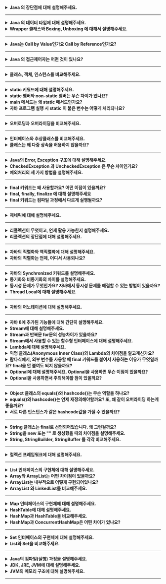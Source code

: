 <details>
  <summary><b>Java 의 장단점에 대해 설명해주세요.</b></summary>

### 답변

장점으로는 JVM에서 동작하기 때문에 운영체제에 독립적이고 객체지향 언어이기 때문에 이해하기가 쉽습니다. 또한 가비지 컬렉터에 의해 메모리를 자동으로 관리해준다는 점이 있습니다.
단점으로는 JVM 에 의해 번역되는 과정이 필요하기 때문에 비교적 느립니다. 또한 가비지 컬렉터로 인하여 비교적 많은 메모리 공간이 필요합니다.

### 정리

- 장점
    - JVM에서 동작하기 때문에 운영체제에 독립적
    - 객체지향 언어이기 때문에 이해하기 쉽다.
    - 오픈소스로 사용할 수 있고 커뮤니티가 잘 발달되어 있다.
    - 멀티쓰레드를 쉽게 구현할 수 있다.
    - 가비지 컬렉터에 의해 메모리 관리를 자동으로 해준다.
- 단점
    - 컴파일되고 번역하는 과정을 거치기 때문에 비교적 느리다.
    - 가비지 컬렉터로 인해 메모리 공간 필요

### 참고 링크

- https://github.com/WeareSoft/tech-interview/blob/master/contents/java.md#java-%EC%96%B8%EC%96%B4%EC%9D%98-%EC%9E%A5%EB%8B%A8%EC%A0%90
- https://data-flair.training/blogs/pros-and-cons-of-java/

</details>

---

<details>
  <summary><b>Java 의 데이터 타입에 대해 설명해주세요.</b></summary>

### 답변

자바의 데이터 타입은 기본 데이터 타입과 참조 타입으로 나뉩니다. 기본 데이터 타입으로는 byte, short, int, long, float, double, boolean, char 가 있으며 Stack 영역에
저장됩니다. 참조 타입은 기본형은 제외한 모든 타입이며, Heap 영역에 저장됩니다.

### 정리

- 기본 데이터 타입(Primitive Data Type)
    - 정수형 : byte, short, int, long
    - 실수형 : float, double
    - 논리형 : boolean(ture/false)
    - 문자형 : char
    - 기본 타입의 크기가 작고 고정적이기 때문에 메모리의 Stack 영역에 저장된다.
- 참조 타입(Reference Data Type)
    - 참조 타입 종류: class, array, interface, Enumeration
    - 기본형을 제외하고는 모두 참조형
    - new 키워드를 이용하여 객체를 생성하여 데이터가 생성된 주소를 참조하는 타입이다.
    - String과 배열은 참조 타입과 달리 new 없이 생성이 가능하지만 기본 타입이 아닌 참조 타입이다.
    - 참조 타입의 데이터의 크기가 가변적, 동적이기 때문에 동적으로 관리되는 Heap 영역에 저장된다.
    - 더 이상 참조하는 변수가 없을 때 가비지 컬렉션에 의해 파괴된다.
    - 참조 타입은 값이 저장된 곳의 주소를 저장하는 공간으로 객체의 주소를 저장한다. (Call-By-Value)

### 참고 링크

- https://github.com/WeareSoft/tech-interview/blob/master/contents/java.md#java%EC%9D%98-%EB%8D%B0%EC%9D%B4%ED%84%B0-%ED%83%80%EC%9E%85

</details>

<details>
  <summary><b>Wrapper 클래스와 Boxing, Unboxing 에 대해서 설명해주세요.</b></summary>

### 답변

Wrapper 클래스는 프로그램에 따라 기본 데이터 타입을 객체로 취급해야 하는 경우, 기본 타입들의 데이터를 객체로 포장한 클래스입니다. 기본 타입의 데이터를 Wrapper 클래스의 값으로 변환하면 Boxing,
반대의 경우를 Unboxing이라고 합니다.

### 정리

- Wrapper Class
    - 프로그램에 따라 기본 데이터 타입을 객체로 취급해야 하는 경우, 기본 타입들의 데이터를 객체로 포장한 클래스
    - java.lang 패키지에 존재

| 기본 타입     | 래퍼 클래스      |
|-----------|-------------|
| `byte`    | `Byte`      |
| `short`   | `Short`     |
| `int`     | `Integer`   |
| `long`    | `Long`      |
| `float`   | `Float`     |
| `double`  | `Double`    |
| `char`    | `Character` |
| `boolean` | `Boolean`   |

- Boxing
    - 기본 타입의 데이터를 Wapper 클래스의 인스턴스로 변환하는 과정
- Unboxing
    - Wrapper 클래스의 인스턴스에 저장된 값을 기본 타입의 데이터로 꺼내는 과정

### 참고 링크

- https://github.com/WeareSoft/tech-interview/blob/master/contents/java.md#wrapper-class

</details>

---

<details>
  <summary><b>Java는 Call by Value인가요 Call by Reference인가요?</b></summary> 

### 답변

자바는 Call by Value 를 따릅니다. 기본 자료형의 경우 해당 값이 복사되어 전달되고, 참조 자료형의 경우 힙 메모리의 참조값이 복사되어 전달됩니다.

### 정리

- 자바에서 파라미터는 항상 `값`으로 전달됩니다. (파라미터의 복사본이 메서드에 전달)
- 기본 자료형의 경우 값의 복사본이 전달됩니다.
- 참조 자료형의 경우 힙 메모리의 주소값이 복사되어 전달됩니다.
    - 아래 예시의 경우 User 의 메모리가 복사되어 전달된다. b 의 경우 새로운 주소를 할당하는데 메서드가 종료되면 원본 b 에는 반영되지 않는다.
  ```java
  class User {
      public int age;
  
      public User(int age) {
          this.age = age;
      }
  }
  
  public class ReferenceTypeTest {
  
      void test() {
          User a = new User(10);
          User b = new User(20);
  			  
          System.out.println(a); // age: 10
          System.out.println(b); // age: 20
          modify(a, b);
  
          System.out.println(a); // age: 11 
          System.out.println(b); // age: 20
      }
  
      private void modify(User a, User b) {
          a.age++;
  
          b = new User(30);
          b.age++;
      }
  }
  ```

### 참고 링크

- https://bcp0109.tistory.com/360
- https://github.com/WeareSoft/tech-interview/blob/master/contents/java.md#call-by-reference%EC%99%80-call-by-value%EC%9D%98-%EC%B0%A8%EC%9D%B4

</details>

---

<details>
  <summary><b>Java 의 접근제어자는 어떤 것이 있나요?</b></summary> 

### 답변

자바의 접근 제어자로는 제약 없이 접근 가능한 public, 동일 패키지 또는 상속 관계에서 접근 가능한 protected, 동일 패키지에서만 접근 가능한 package-private, 선언한 객체에서만 사용 가능한
private 이 있습니다.

### 정리

| 접근 제어자	           | 설명                             |
|-------------------|--------------------------------|
| `public`          | `해당 객체를 사용하는 프로그램 어디에서나 접근 가능` |
| `protect`         | `동일 패키지 또는 상속 관계의 객체에서 접근 가능`  |
| `package-private` | `동일 패키지에서 접근 가능`               |
| `private`         | `해당 객체에서만 사용 가능`               |

### 참고 링크

- http://www.tcpschool.com/java/java_modifier_accessModifier
- https://github.com/WeareSoft/tech-interview/blob/master/contents/java.md#java%EC%9D%98-%EC%A0%91%EA%B7%BC-%EC%A0%9C%EC%96%B4%EC%9E%90%EC%9D%98-%EC%A2%85%EB%A5%98%EC%99%80-%ED%8A%B9%EC%A7%95

</details>

---

<details>
  <summary><b>클래스, 객체, 인스턴스를 비교해주세요.</b></summary> 

### 답변

클래스는 객체를 만들어 내기 위한 틀로서 객체가 가질 수 있는 속성과 메서드를 정의하며, 이를 실체화한 것이 객체입니다. 인스턴스는 객체의 구체적인 사례입니다.

### 정리

- 클래스(Class)
    - 객체를 만들어 내기 위한 설계도 혹은 틀
    - 연관되어 있는 변수와 메서드의 집합
- 객체(Object)
    - 소프트웨어 세계에 구현할 대상
    - 클래스에 선언된 모양 그대로 생성된 실체
    - '클래스의 인스턴스(instance)' 라고도 부른다.
- 인스턴스(Instance)
    - 설계도를 바탕으로 소프트웨어 세계에 구현된 구체적인 실체
        - 즉, 객체를 소프트웨어에 실체화 하면 그것을 '인스턴스'라고 부른다.
        - 실체화된 인스턴스는 메모리에 할당된다.

### 참고 링크

- https://github.com/WeareSoft/tech-interview/blob/master/contents/java.md#%ED%81%B4%EB%9E%98%EC%8A%A4-%EA%B0%9D%EC%B2%B4-%EC%9D%B8%EC%8A%A4%ED%84%B4%EC%8A%A4%EC%9D%98-%EC%B0%A8%EC%9D%B4

</details>

---

<details>
  <summary><b>static 키워드에 대해 설명해주세요.</b></summary> 

### 답변

클래스 멤버를 정의할 때 사용되며, 객체가 생성되기 전에 초기화 되며, 모든 인스턴스에서 공유되어 사용됩니다.

### 정리

- 클래스 멤버를 정의할 때 사용
- 객체가 생성되기 전에 클래스의 로딩 과정에서 메모리에 할당되므로, 객체 생성 없이 클래스 이름만으로 접근할 수 있다.
- static 키워드를 적절히 사용하면, 메모리를 효율적으로 사용하거나 객체 생성 없이도 편리하게 접근할 수 있는 장점이 있다.

<details> <summary>클래스 멤버와 인스턴스 멤버</summary>
- 클래스 멤버: 클래스에 존재하는 변수와 메서드.
- 인스턴스 멤버: 객체(인스턴스)에 존재하는 변수와 메서드. static 키워드를 사용하지 않고 정의한다.
- 클래스 멤버에서는 인스턴스 멤버가 접근 가능하지만, 인스턴스 멤버에서는 클래스 멤버로 접근이 불가능하다.
  ![](../../../../../var/folders/1q/jkln67w958d9zskbyx2v6p940000gn/T/TemporaryItems/NSIRD_screencaptureui_x5cM7o/스크린샷 2023-03-31 오전 3.08.16.png)
</details>

### 참고 링크

- [클래스 멤버와 인스턴스 멤버](https://hyuntaekhong.github.io/blog/java-basic12/)

</details>

<details>
  <summary><b>static 멤버와 non-static 멤버는 무슨 차이가 있나요?</b></summary> 

### 답변

- static 멤버는 클래스가 로딩될 때 메모리에 할당되며, 모든 인스턴스에서 공유됩니다. 반면에 non-static 멤버는 각 인스턴스가 생성될 때 메모리에 할당되고, 인스턴스마다 고유한 값을 가집니다.

### 정리

- 다음과 3가지의 차이점이 존재한다.

| 항목           | 메모리 할당 시기   | 접근 방법                     | 공유 여부             |
|--------------|-------------|---------------------------|-------------------|
| `static`     | 클래스가 로딩될 때  | 인스턴스를 생성하지 않고 클래스 이름으로 접근 | 모든 인스턴스가 동일한 값 공유 |
| `non-static` | 인스턴스가 생성될 때 | 인스턴스를 생성한 후 접근            | 인스턴스마다 고유한 값 존재   |

### 참고 링크

</details>

<details>
  <summary><b>main 메서드는 왜 static 메서드인가요?</b></summary> 

### 답변

- main 메서드는 프로그램이 실행될 때 가장 먼저 호출됩니다. 인스턴스가 생성되기 전에 호출되어야 하기 때문에 static으로 정의되어야 합니다.

### 정리

- main 메서드는 프로그램이 시작할 때 JVM에 의해 호출됩니다. 만약 non-static 메서드라면, main 메서드를 호출하기위해 클래스를 인스턴스화 시켜야 하기 때문에 JVM 에서 직접 호출이 불가능합니다.
  따라서 main 메서드는 static 메서드여야 합니다.

### 참고 링크

- https://www.scaler.com/topics/why-main-method-is-static-in-java/

</details>

<details>
  <summary><b>자바 프로그램 실행 시 static 이 붙은 변수는 어떻게 처리되나요?</b></summary>

### 답변

- static 이 붙은 변수는 해당 클래스가 로딩될 때 Method Area에 한번 초기화되고 값 변경이 일어나지 않습니다. 이후에 인스턴스를 초기화하지 않고 사용할 수 있습니다.

### 정리

- 자바 프로그램이 실행되고 JVM이 프로그램에서 사용되는 클래스를 로드하고, 해당 static 변수를 초기화합니다.
- JVM은 Method Area 에 static 변수에 메모리를 할당합니다.

### 참고 링크

</details>

---

<details>
  <summary><b>오버로딩과 오버라이딩을 비교해주세요.</b></summary> 

### 답변

- 오버로딩은 메서드의 이름은 같고 파라미터를 다르게 한 것이고, 오버라이딩은 부모 클래스의 메서드를 자식 클래스에서 재정의하는 것을 의미합니다.

### 정리

- 오버로딩
    - 이름은 같고 매개변수의 수, 타입 또는 순서가 다른 여러 메서드 정의
    - 반환하는 타입은 달라도 된다.
- 오버라이딩
    - 메서드 이름과 매개변수가 동일한 부모 클래스의 메서드를 자식 클래스에서 재정의하는 것
    - 오버라이딩된 메서드가 자식클래스의 인스턴스에서 호출되면 부모 클래스의 메서드는 무시된다.

### 참고 링크

- https://hyoje420.tistory.com/14

</details>

---

<details>
  <summary><b>인터페이스와 추상클래스를 비교해주세요.</b></summary> 

### 답변

- 둘의 차이는 목적에 있어 차이가 있습니다. 추상클래스는 abstract 키워드로 선언된 클래스로서 기능을 이용하고 확장하도록 의도합니다. 반면, 인터페이스는 추상메서드로만 이루어진 것으로 기능의 구현을 강제하도록 의도합니다. 이때문에 추상클래스는 공통 기능을 가지는 기반 클래스로 적합하며, 인터페이스는 다형성이 필요한 경우에 적합합니다. 
### 정리

#### 추상클래스
- abstract 키워드로 선언된 클래스
- 자식 클래스가 추상클래스의 기능을 이용하고 확장하는데 초점을 둔다.
- 클래스이기 때문에 다중상속은 지원하지 않는다.
- 기능의 확장에 초점을 두기 때문에 공통 기능을 가지는 베이스 클래스에 적합하다.
#### 인터페이스
- 추상 메서드와 상수로만 이루어진 것
- 인터페이스는 선언된 기능을 구현하도록 강제한다.
- 기능의 구현을 강제하기 때문에 같은 기능을 다르게 구현하는 다형성이 필요한 경우에 적합하다.
- 다중 상속이 가능하다.
  - 다중 상속을 할 때 메서드 충돌은 어떻게 해결할까?
    - 다중 상속을 하더라도 인터페이스에는 구현부가 없고, 구현 부분이 하나이기 때문에 컴파일 에러는 나타나지 않는다.
    - 다만, default 메서드를 통해 인터페이스에서 구현하는 경우 컴파일러는 오류를 내보낸다. (모두 구현된 경우)
    - 이 경우 2가지 해결 방법이 존재한다.
      1. 인터페이스에서 구현하지 않고 상속한 클래스에서 구현한다.
      2. 하나의 인터페이스로 구현을 위임한다.
#### 추상 메서드
- abstract 키워드와 함께 구현부는 작성되지 않고 선언부만 작성된 메서드
- final 키워드가 붙은 메서드는 추상 메서드로 만들 수 없다.
- 물론 static 메서드도 추상 메서드로 만들 수 없다.
### 참고 링크

- https://brunch.co.kr/@kd4/6
- [static 메서드가 추상메서드 될 수 없는 이유](https://stackoverflow.com/questions/370962/why-cant-static-methods-be-abstract-in-java)
- [다중상속 시 메서드 충동 해결](https://webfirewood.tistory.com/130)
</details>

<details>
    <summary><b>클래스는 왜 다중 상속을 허용하지 않을까요?</b></summary> 

### 답변

- 다중 상속을 허용하지 않는 이유는 모호성때문입니다. 다중 상속하는 클래스에서 이름이 같은 메서드가 있다면 어떤 메서드를 컴파일러가 호출할지 모호하기 때문에 자바에서는 다중 상속을 지원하지 않습니다.
### 정리

- 자바에서는 모호성때문에 다중 상속을 지원하지 않는다.
- 부모 클래스들에서 같은 이름을 가진 메서드나 변수가 있다면, 자식 클래스에서 어떤 메서드를 컴파일러가 호출할지 모호하기 때문이다.  
### 참고 링크

- https://siyoon210.tistory.com/125
</details>

---

<details>
  <summary><b>Java의 Error, Exception 구조에 대해 설명해주세요.</b></summary> 

### 답변

- 자바의 Error 와 Exception 은 모두 Throwable 객체를 상속받습니다. Error 는 주로 시스템 레벨의 심각한 에러로서 개발자가 처리할 수 없는 에러입니다. 반면, Exception 은 크게 RuntimeException 과 다른 Exception 으로 구분되며, 주로 개발자가 작성한 프로그램에서 발생하는 에러입니다. 
### 정리

#### Error
- 시스템에 발생하는 심각한 예외 상황을 나타냄
- OutOfMemoryError, StackOverflowError 등
- 시스템 자체에서 발생하여 개발자가 대응할 수 없다. -> 따로 처리하지 않아도 된다.
#### Exception 
- 개발자가 작성한 프로그램에서 발생하는 예외 상황을 나타냄
- RuntimeException, IOException 등
- 일반적으로 RuntimeException 과 나머지 Exception 으로 구분되어 구조화한다.
- try-catch-finally 구문을 사용하여 예외 처리를 해야한다.
### 참고 링크

</details>

<details>
  <summary><b>CheckedException 과 UncheckedException 은 무슨 차이인가요?</b></summary> 

### 답변

- UncheckedException 와 CheckedException 의 차이는 예외 처리의 강제성에 있습니다. CheckedException 은 컴파일 과정에서 발생하여 예외를 강제하는 반면, UncheckedException 은 런타입 과정에서 발생하는 예외이기 때문에 컴파일 과정에서 예외 처리를 강제하지 않습니다. 
### 정리

#### UncheckedException

- RuntimeException 과 이를 상속한 예외
- 런타임 과정에서 발생하는 예외
- 예외 처리를 강제받지 않음
  - 다만 예외가 런타임 과정에서 발생하기 때문에 예상하지 못한 에러가 발생할 수 있다.
  - 따라서 예외 상황이 발생할 것을 대비하여 예외 처리를 하는 것이 좋다.
#### CheckedException

- RuntimeException 을 제외한 Exception 예외
- 컴파일 과정에서 발생하는 예외
- 컴파일러에 의해 예외 처리가 강제됨
### 참고 링크

</details>

<details>
    <summary><b>예외처리의 세 가지 방법을 설명해주세요.</b></summary> 

### 답변

- 예외 처리 방법으로 예외 상황을 정상 상태로 돌려놓는 예외 복구, 호출한 메서드로 예외 처리를 넘기는 예외 회피, 다른 예외로 전환하는 예외 전환이 있습니다.
### 정리

#### 예외 복구
- 예외가 발생하더라도 애플리케이션이 정상적인 흐름으로 동작하도록 진행
#### 예외 회피
- 예외가 발생하면 throws 를 통해 호출한 메서드로 예외 처리를 위임하는 것
#### 예외 전환
- 다른 예외로 전환.
- 호출한 메서드에서 예외를 처리할 때 더 명확하게 예외 상황을 인지할 수 있도록 돕는다.
- throw 를 통해 실행
### 참고 링크

- https://www.nextree.co.kr/p3239/
</details>

---

<details>
    <summary><b>final 키워드는 왜 사용할까요? 어떤 이점이 있을까요?</b></summary>

### 답변

- final 키워드는 변수와 메서드, 클래스에 붙어 변하지 않도록 하는 역할을 수행합니다. 의도치 않은 변경을 줄여 코드 안정성을 보장하고 final 변수는 상수이기 때문에 컴파일 과정에서 성능 향상을 가져올 수 있습니다. 또한, 코드 가독성을 높일 수 있습니다.
### 정리

#### 코드 안정성
- 의도치 않은 코드 변경을 줄일 수 있기 때문에 코드 안정성이 높아진다.
#### 성능 향상
- final 변수는 상수로 취급하여 컴파일 과정에서 변수를 계산하는 과정이 준다. 이만큼 성능 향상을 불러올 수 있다.
#### 코드 가독성
- 변수, 메서드, 클래스에 final 키워드를 붙이면 변경되지 않는다는 의미를 명확하게 전달할 수 있다.
### 참고 링크
</details>

<details>
    <summary><b>final, finally, finalize 에 대해 설명해주세요</b></summary> 

### 답변

- final 키워드는 변수, 메서드, 클래스를 변경 불가능하도록 만드는 것이고, finally 는 try-catch 구문 마지막에 항상 실행될 코드 블록을 정의하기 위해 사용됩니다. 마지막으로 finalize 는 GC 가 더이상의 참조가 존재하지 않는 객체를 메모리에서 삭제할 때 사용되는 메서드입니다.
### 정리

#### final
- 기본 데이터 타입에 적용: 변수에 저장된 값의 변경이 불가능
- 참조 데이터 타입에 적용: 참조 변수의 힙 메모리를 재할당 불가능
- 메서드에 적용: 오버라이드 불가능
- 클래스에 적용: 상속 불가능
#### finally
- try-catch 구문이 종료될 때 항상 실행될 코드 블록을 정의하기 위해 사용
- JVM 이 종료되거나 해당 프로세스가 종료되지 않는 이상 무조건 실행된다.
  - return 문이 try 에 있어도 finally 코드 블록이 실행됨
  - try-with-resources 구문을 사용할 수 있으면 try-catch-finally 대신 사용할 것
    - 예외가 중복될 경우 디버깅이 힘듦
    - 가독성이 나빠짐
#### finalize
- Garbage Collector 가 더이상 참조가 존재하지 않는 객체를 메모리에서 삭제할 때 호출하는 메서드
- Object 클래스의 finalize 메서드를 오버라이딩하여 커스텀할 수 있다.
### 참고 링크

- https://wjheo.tistory.com/entry/final-finally-finalize-%EC%B0%A8%EC%9D%B4%EC%A0%90
- https://ckddn9496.tistory.com/62
</details>


<details>
    <summary><b>final 키워드는 컴파일 과정에서 다르게 실행될까요?</b></summary> 

### 답변

- final 키워드가 붙은 변수는 상수와 같이 취급이 됩니다. 메서드는 오버라이딩이 안되기 때문에 오버라이딩한 메서드를 찾는 과정이 생략됩니다. 클래스는 상속이 불가능하기 때문에 자식 클래스를 찾는 과정이 생략됩니다.
### 참고 링크

</details>


---

<details>
    <summary><b>제네릭에 대해 설명해주세요.</b></summary> 

### 답변

- 제네릭은 클래스 내부에서 사용하는 타입을 외부에서 지정할 수 있는 방법입니다. 장점으로는 컴파일 시점에 타입 체크를 진행해 타입 안정성을 보장하고 코드 중복을 줄여줍니다. 반면 단점으로는  문법이 생소하여 가독성이 떨어지고 공변성 때문에 배열과의 호환성이 좋지 않습니다.
### 정리

- 클래스 내부에서 사용하는 타입을 외부에서 지정하는 방법
- 장점
  - 컴파일 시점에 타입 체크를 통해 타입 안정성을 보장
  - 코드 중복을 줄여줌
- 단점
  - 문법이 생소하여 가독성이 떨어짐.
  - 배열의 공변성으로 인해 배열과의 호환성이 떨어짐

#### 무변성(invariant)/무공변
- 하위 타입을 상위 타입의 제네릭에 대입하면 컴파일 에러가 발생한다.
```java
public class Tiger extends Animal {}
```

```java
public class Cage<T> {
	private List<T> animals = ...;
	public void push(T animal) {
		this.animals.add(animal);
    }
	public List<T> getAll() {
		return animals;
    }
}
```

```java
Animal a = new Tiger(); // OK
Cage<Animal> ca = new Cage<Tiger>(); // Compile Error.
```

<br>

- 컴파일 에러가 발생하는 이유를 예를 들어 설명하면
```java
public class Tiger extends Animal {}
public class Lion extends Animal {}
```
```java
Cage<Tiger> ct = new Cage<Tiger>();
Cage<Animal> ca = ct; // 만약 가능하다면

ca.push(new Lion()); // Lion 은 Animal 의 하위 타입이므로 가능

List<Tiger> tigers = ct.getAll(); // 우항의 결과물은 List<Lion> 
```

<br>

- 무공변일 때 문제점
```java
public class Carnivore extends Animal {}
public class Tiger extends Carnivore {}
public class Lion extends Carnivore {}
```
```java
public class Zookeeper {
	public void giveMeat(Cage<Carnivore> cage, Meat m) {
		
    }
}
```
```java
Zookeeper zk = new Zookeeper();
Cage<Tiger> ct = new Cage<>();
zk.giveMeat(ct,m); // Compile Error
```
- 위의 코드를 보면 Cage<Carnivore> 은 Cage<Tiger> 의 상위 타입이 아니기 때문에 에러가 발생한다.
- 공변으로 해결이 가능!

#### 공변(variant)

- 타입 A 가 타입 B 의 상위 타입이고, `T<A>` 가 `T<B>` 의 상위 타입일 때 공변이라고 한다.
- extends 를 이용하여 나타냄
```java
public class Zookeeper {
	public void giveMeat(Cage<? extends Carnivore> cage, Meat m) {
		
    }
}
```
```java
Zookeeper zk = new Zookeeper();
Cage<Tiger> ct = new Cage<>();
zk.giveMeat(ct,m); // 할당 가능

Cage<Lion> cl = new Cage<>();
zk.giveMeat(cl,m); // 할당 가능
```

<br>

- 공변에서의 문제점
  - 공변에서 제네릭 타입을 사용하면 메서드에 값 전달이 되지 않는다.
```java
Cage<Tiger> ct = new Cage<>();

Cage<? extends Carnivore> cage = ct; // OK
cage.push(new Tiger()); // Compile Error
```
- 위의 경우 cage 의 실제 타입이 `Cage<Tiger>` 인지 `Cage<Lion>` 인지 알수 없기 때문에 컴파일 에러 발생
- 반공변으로 해결!

#### 반공변(contravariant)
- A 가 B 의 상위 타입이고, `T<A>` 가 `T<B>` 의 하위 타입이면 반공변
  - super 을 사용하여 나타냄
```java
Cage<Tiger> ct = new Cage<>();

Cage<? super Tiger> ctt = ct; // OK
ctt.push(new Tiger()); // OK, ctt 는 Cage<Tiger> 이거나 상위타입

Cage<Carnivore> cc = new Cage<>();
Cage<? super Tiger> ctt2 = cc; // OK
ctt2.push(new Tiger()); // OK, ctt2 는 Cage<Tiger> 이거나 상위 타입
```

### 참고 링크

- https://www.youtube.com/watch?v=PtM44sO-A6g
</details>


---

<details>
    <summary><b>리플렉션이 무엇이고, 언제 활용 가능한지 설명해주세요.</b></summary> 

### 답변

- 리플렉션은 동적으로 클래스의 정보를 얻어 사용할 수 있는 기법입니다. 주로 런타임에 클래스에 접근하여 정보를 얻어야 할 때 사용됩니다. 예시로는 Spring 의 애노테이션, Jackson 등이 있습니다.
### 정리

- 런타임에 클래스의 이름, 메서드, 필드 등을 동적으로 가져오는 API
- 클래스 정보가 런타임 시점에 필요할 때 이용
- Spring 의 애노테이션, IDE 의 자동완성, Jackson 등이 있다.
### 참고 링크

- https://velog.io/@alsgus92/Java-Reflection%EC%9D%80-%EB%AC%B4%EC%97%87%EC%9D%B4%EA%B3%A0-%EC%96%B8%EC%A0%9C%EC%96%B4%EB%96%BB%EA%B2%8C-%EC%82%AC%EC%9A%A9%ED%95%98%EB%8A%94-%EA%B2%83%EC%9D%B4-%EC%A2%8B%EC%9D%84%EA%B9%8C
</details>


<details>
    <summary><b>리플렉션의 장단점에 대해 설명해주세요.</b></summary> 

### 답변

- 리플렉션의 장점으로는 클래스의 정보를 동적으로 로딩할 수 있다는 장점이 있습니다. 또한 객체를 런타임에 생성하여 유연성을 높일 수 있습니다. 반면 단점으로는 private 메서드에 접근할 수 있는 보안문제와 타입이 정해지지 않는 클래스의 정보를 동적으로 가져오기 때문에 성능 저하가 있습니다.
### 정리

#### 장점

- 클래스의 정보를 동적으로 로딩
- 객체를 런타임에 생성

#### 단점

- 타입이 정해지지 않는 클래스의 정보를 가져오기 때문에 컴파일러의 최적화를 받지 못한다. 이 때문에 성능 저하가 발생한다.
- 동적으로 클래스 정보를 가져오기 때문에 가독성이 떨어진다.
- private 메서드에 접근할 수 있기 때문에 보안문제가 생긴다.
### 참고 링크

- https://middleearth.tistory.com/72
</details>


---

<details>
    <summary><b>자바의 직렬화와 역직렬화에 대해 설명해주세요.</b></summary> 

### 답변

자바에서 직렬화는 시스템 내부에서 사용되는 객체 또는 데이터를 외부 시스템에서도 사용할 수 있도록 바이트 형태로 변환하는 기술입니다. 반면, 역직렬화는 바이트로 변환된 데이터를 객체로 변환하는 기술입니다.  
### 정리

#### 직렬화
- 시스템 내부에서 사용되는 객체 또는 데이터를 외부 시스템에서도 사용할 수 있도록 바이트 형태로 변환하는 기술
- JVM 의 메모리(힙 또는 스택)에 있는 객체 데이터를 변환
- 조건
  - 기본 타입 (primitive)
  - `java.util.Serializable` 인터페이스를 상속받은 객체
- 방법
  - `java.io.ObjectOutputStream` 객체 이용
#### 역직렬화
- 바이트로 변환된 데이터를 객체로 변환하는 기술
- JVM 의 메모리에 저장
- 조건
  - 직렬화 대상이 된 객체의 클래스가 클래스 패스에 존재해야 하며, `import` 되어 있어야 한다.
    - 직렬화와 역직렬화를 진행하는 과정이 다른 시스템에서 일어날 수 있다.
  - 자바 직렬화 대상 객체는 동일한 `serialVersionUID` 를 가지고 있어야 한다.
- 방법
  - `java.io.ObjectInputStream` 객체 이용
#### 고려해야할 점
- 직렬화된 클래스는 추후에 변경하기 어렵다. (serialVersionUID 가 클래스의 해시값에 영향을 받기 때문)
- private, package-private 정보도 공개되기 때문에 정보 은닉의 기본 개념이 사라짐
- Serializable 을 구현하지 않는 부모 객체의 경우 자식 객체를 직렬화하기 위해서는 부모 클래스에 생성자를 만들어줘야 함
- inner class 는 Serializable 을 구현할 수 없다. 바깥 객체에 대한 참조를 가지고 있고, 바깥 유효범위의 지역 변수 값을 보관하기 위해 컴파일러가 자동으로 생성하는 인위생성 필드가 있기 때문.
### 참고 링크
- https://steady-coding.tistory.com/576
- https://wedul.site/393
- https://techblog.woowahan.com/2551
</details>

<details>
    <summary><b>자바의 직렬화는 언제, 어디서 사용되나요?</b></summary> 

### 답변
- JVM 의 메모리에서만 저장된 객체 데이터를 영속화할 때 사용합니다. 장점으로는 시스템이 종료되더라도 사라지지 않는 점이 있습니다. 예시로는 파일로 저장하는 서블릿 세션, 캐시 등이 있습니다.
### 정리
- 언제?
  - JVM 메모리에서만 있는 객체 데이터를 영속화할 때 사용
- 장점
  - 시스템이 종료되더라도 없어지지 않음
- 예시
  1. 서블릿 세션
     - 서블릿 기반의 WAS 들은 대부분 세션의 자바 직렬화를 지원하고 있다.
     - 세션을 통해 파일로 저장하거나 세션 클러스터링, DB 를 저장하는 등에서 세션 자체가 직렬화가 되어 저장되고 전달됨
  2. 캐시
     - 퍼포먼스를 위한 캐시 라이브러리(Ehcache, Redis, Memcached 등)에서 주로 이용
  3. 자바 RMI(Remote Method Invocation)
     - 자바 RMI: 원격 시스템 간의 메시지 교환을 위해서 사용하는 기술
       - 소켓 통신을 하지 않고 추상화하여 메서드를 통해 호출
     - 원격에 있는 메서드를 호출할 때 전달하는 메시지(주로 객체)를 직렬화
### 참고 링크
- https://techblog.woowahan.com/2550/
</details>

---

<details>
    <summary><b>자바의 Synchronized 키워드를 설명해주세요.</b></summary>

### 답변
- Synchronized 키워드를 통하여 메서드나 코드 블록에 Lock 을 걸어 스레드 간 상호 배제를 할 수 있습니다. 메서드에 작성할 경우 해당 클래스 인스턴스에 Lock 을 걸고, 코드 블록에 작성할 경우 블록으로 작성된 부분만 Lock 이 걸리게 됩니다.
### 정리
- Lock 을 걸어 스레드 간의 상호배제를 할 수 있는 키워드.
- 적용 위치: 메서드, 코드 블록
#### 메서드에 적용
- 클래스 인스턴스에 Lock
#### static 메서드에 적용
- 클래스에 Lock
- static synchronized 메서드와 synchronized 메서드의 Lock 은 공유하지 않는다.
#### 메서드의 코드 블록에 적용
- 인스턴스의 블록 단위에 Lock 
- 동기화 전후에는 Lock 이 적용되지 않기 때문에, 효율적 사용 가능
- block 에 `this` 를 명시할 경우 메서드에 붙은 것과 같은 효과
  ```java
  public class Test {
    public void run() {
        // ...
  
        synchronized (this) {
            // ...
        }
  
        // ...
    }
  }
  ```
- block 에는 객체 인스턴스를 지정하거나 클래스를 지정할 수 있다.
#### static 메서드의 코드 블록에 적용
- 클래스에 Lock
- 코드 블록에 this 를 지정할 수 없다.
#### 동기화 순서
- Thread 의 동기화 순서를 보장하지 않는다.
### 참고 링크
- https://backtony.github.io/java/2022-05-04-java-50/
</details>

<details>
    <summary><b>동기화와 비동기화의 차이를 설명해주세요.</b></summary> 

### 답변
- 동기화와 비동기화의 차이는 호출되는 함수의 반환을 신경쓰는지 여부와 연관이 있습니다. 호출되는 함수의 반환값을 기다리면 동기화, 기다리지 않으면 비동기화입니다. 자바에서 동기화는 synchronized 키워드를 통해 구현 가능하고, 비동기화는 Thread 클래스를 통해 구현할 수 있습니다.
### 정리
#### 동기화
- 호출되는 함수의 반환값을 기다린다. 반환이 되었으면 다음 흐름을 진행한다.
- synchronized 키워드
- Atomic 클래스
  - [CAS(Compare-And-Swap)](https://steady-coding.tistory.com/568) 알고리즘을 사용하여 lock 없이 동기화 처리 가능
  - lock 없이 동기화
- volatile
  - Main Memory 에 저장
  - 모든 스레드에서 Main Memory 에 읽기, 쓰기를 하기 때문에 값이 일치함
#### 비동기화
- 호출되는 함수의 반환값을 기다리지 않고 다음 흐름을 진행한다.
- Thread 를 통해 구현
### 참고 링크
- [동기화 처리 방법](https://dev-jj.tistory.com/entry/Java-Synchronize-%EB%8F%99%EA%B8%B0%ED%99%94-%EB%B0%A9%EB%B2%95-3%EA%B0%80%EC%A7%80)
- [동기화 vs 비동기화](https://velog.io/@nittre/%EB%B8%94%EB%A1%9C%ED%82%B9-Vs.-%EB%85%BC%EB%B8%94%EB%A1%9C%ED%82%B9-%EB%8F%99%EA%B8%B0-Vs.-%EB%B9%84%EB%8F%99%EA%B8%B0#3-synchronous%EB%8F%99%EA%B8%B0%EC%99%80-asynchronous%EB%B9%84%EB%8F%99%EA%B8%B0)
</details>

<details>
    <summary><b>동시성 문제가 무엇인가요? 자바에서 동시성 문제를 해결할 수 있는 방법이 있을까요?</b></summary> 

### 답변
- 동시성 문제란 동일한 자원에 대해 여러 스레드가 동시에 접근하면서 발생하는 문제입니다. 자바에서는 해당 쓰레드만 접근할수 있는 ThreadLocal 를 통해 해결할 수 있습니다. 하지만 ThreadLocal 의 사용이 끝나면 반드시 저장된 값을 제거하는 과정을 거쳐야합니다.
### 정리
- 동일한 자원에 대해 여러 스레드가 동시에 접근하면서 발생하는 문제
- 지역 변수에서는 발생하지 거의 발생하지 않고, 싱글톤, static 과 같은 공용 필드에서 주로 발생
- 읽기와 쓰기를 동시에 하는 경우에 발생
### 참고 링크
- https://backtony.github.io/java/2021-12-24-java-41/
</details>

<details>
    <summary><b>Thread Local에 대해 설명해주세요.</b></summary> 

### 답변
- 스레드마다 접근할 수 있는 개인 저장소를 의미합니다. ThreadLocal 의 데이터는 사용이 끝나면 반드시 삭제해야합니다. 스레드 풀 환경에서 사용이 완료된 데이터를 지워주지 않으면 재사용되는 스레드가 올바르지 않는 데이터를 참조할 수 있기 때문입니다.
### 참고 링크
- https://backtony.github.io/java/2021-12-24-java-41/
</details>


---

<details>
    <summary><b>자바의 어노테이션에 대해 설명해주세요.</b></summary> 

### 답변
- 인터페이스를 기반으로 한 문법으로 주석처럼 코드에 달아 특별한 의미를 부여하거나 기능을 주입할 수 있습니다. 어노테이션에는 크게 세가지 종류가 있습니다. JDK 에 포함되어 있는 build-in 어노테이션과 어노테이션의 정보를 나타내기 위한 Meta 어노테이션, 개발자가 직접 정의한 Custom 어노테이션이 있습니다.
### 정리
- 인터페이스를 기반으로 한 문법
- 사용
  - 컴파일러에게 필요한 정보 제공
  - 컴파일/배포 시 필요한 처리 기능
  - 런타임 처리 제공
- build-in 어노테이션
  - @Override
  - @Deprecated
  - @SuppressWarnings
  - @FunctionalInterface
  - ...
- 메타 어노테이션
  - @Target: 어노테이션이 적용 가능한 대상 지정
  - @Retention: 어노테이션이 유지되는 기간 지정
  - @Documented: javadoc 포함 여부 지정
  - @Inherited: 어노테이션의 상속 가능 여부 지정
  - @Repeatable: 어노테이션을 반복하여 적용 가능하도록 지정
#### 주의 사항
- @AllArgsConstructor, @RequiredArgsConstructor
  - 인스턴스 멤버의 순서가 변경되면 생성자의 순서도 변경되기 때문에 타입이 같은 경우 개발자가 인지하지 못할 수도 있다.
- @ToString
  - 양방향 관계에서 해당 어노테이션을 통해 순환참조가 일어날 수 있다.
- @Data
  - 위의 모든 문제가 일어날 수 있다.
### 참고 링크
- https://steady-coding.tistory.com/614
</details>

---

<details>
    <summary><b>자바 8에 추가된 기능들에 대해 간단히 설명해주세요.</b></summary> 

### 답변
- 자바 8에는 익명 함수를 단순하게 표기한 람다 표현식, 하나의 추상 메서드만 갖고 있는 함수형 인터페이스, 인터페이스의 default 메서드, 연속된 정보를 처리하는 Stream 클래스, null 처리를 간편하게 하기 위한 Optional 클래스 등이 있습니다.
### 정리
- 주요하게 추가된 것
  - Lambda
  - Functional Interface
    - 하나의 추상 메서드만 가지는 인터페이스
  - Stream
  - Optional
  - 인터페이스의 Default Method
  - 날짜 관련 클래스 추가
    - `ZoneDataTime`, `LocalDate`, `DateTimeFormatter`, `DayOfWeek`
  - 병렬 배열 정렬
    - parallelSort() 메서드 추가
  - StringJoiner
    - 순차적으로 나열되는 문자열 사이에 특정 문자열을 넣어줄 때 사용
### 참고 링크
- https://bbubbush.tistory.com/23
- https://medium.com/@inhyuck/java-8%EC%97%90-%EC%B6%94%EA%B0%80%EB%90%9C-%EA%B2%83%EB%93%A4-8c66023cbbae
</details>

<details>
    <summary><b>Stream에 대해 설명해주세요.</b></summary> 

### 답변
- 자바 8에 추가된 Collection 타입의 데이터를 처리하는 API 입니다. 주요 특징으로는 병렬 처리 용이하고 원본 데이터를 변경하지 못하며 재사용 불가능하고 최종 연산을 할 때 중간 연산이 실행된다는 점이 있습니다.
### 정리
- 자바 8에 추가된 Collection 타입의 데이터를 처리하는 API
#### 특징
- 병렬 처리 용이
  - parallel() 메서드 제공. (cf. [common fork join pool](https://m.blog.naver.com/tmondev/220945933678))
  - 코어 수가 많을수록, 처리할 데이터가 많을수록, 데이터당 처리 시간이 길수록 병렬 처리 성능 향상
- Immutable
  - 원본 데이터에 대한 변경 불가능
- Lazy
  - 중간 연산은 최종 연산에 이용될 때 값 계산
  - 중간 연산: filter, map, flatMat, limit, sorted, peek, ...
  - 최종 연산: foreach, reduce, findFirst, anyMatch, count, collect, ...
- 재사용 불가능
  - 최종 연산 완료 후 Stream 이 닫히므로 재사용 불가능
### 참고 링크

</details>

<details>
    <summary><b>Stream과 반복문 for문의 성능차이가 있을까요?</b></summary>

### 답변
- for 문은 단순 인덱스 기반으로 접근하고, 컴파일러가 최적화를 하기 때문에 성능이 더 빠릅니다. 특히 for 문은 기본 데이터 타입을 통해 접근하면 wrapper 타입에 비해 Heap 메모리에 접근하지 않아도 되서 성능이 더 올라가게 됩니다.
### 참고 링크
- https://pamyferret.tistory.com/49
</details>

<details>
    <summary><b>Stream에서 사용할 수 있는 함수형 인터페이스에 대해 설명해주세요.</b></summary> 

### 답변
- 사용할 수 있는 함수형 인터페이스로는 인자를 받지 않고 반환만 하는 Supplier, 인자를 받고 반환은 하지 않는 Consumer, 인자를 받고 반환을 하는 Function, 인자를 받아서 참 거짓을 판단하는 Predicate 등이 있습니다. 
### 참고 링크
- https://bcp0109.tistory.com/313
</details>

<details>
    <summary><b>Lambda에 대해 설명해주세요.</b></summary> 

### 답변
- Lambda 는 자바 8에서 추가되어 메서드를 하나의 식으로 표현할 수 있는 익명 함수입니다. 함수형 인터페이스를 통해 정의할 수 있으며 기존 익명 함수로 작성하던 코드를 줄일 수 있다는 장점이 있습니다.
### 정리
- 자바 8에서 추가되어 메서드를 하나의 식으로 표현하는 익명 함수
- 함수형 인터페이스를 통해서 사용 가능
- 장점
  - 기존 익명 함수로 작성하던 코드를 줄일 수 있다.
  - 가독성이 증가된다.
  - 병렬 프로그래밍에 용이하다.
- 단점
  - 남용시 코드 이해가 어렵다.
  - 재귀 활용과 디버깅이 어렵다.
### 참고 링크

</details>

<details>
    <summary><b>익명 클래스(Anonymous Inner Class)와 Lambda의 차이점을 알고계신가요?</b></summary> 

### 답변
- 익명 클래스는 클래스를 의미하고 여러 메서드를 포함할 수 있지만, Lambda 는 익명 메서드를 의미합니다. 또한 익명 클래스의 this 는 새로 생성된 클래스 객체를 의미하고 Lambda 의 this 는 Lambda 를 정의한 클래스를 의미합니다.
### 정리
#### 익명 클래스
- 이름 없는 클래스
- 추상 및 구체 클래스 확장 O
- 여러 추상 메서드를 포함하는 인터페이스 구현 O
- 익명 클래스 생성 시 인스턴스 변수 선언 O
- 익명 내부 클래스 인스턴스화 O
- this 키워드가 생성된 익명 클래스 객체를 의미
#### Lambda
- 이름 없는 메서드
- 추상 및 구체 클래스 확장 X
- 여러 추상 메서드를 포함하는 인터페이스 구현 X
- 익명 클래스 생성 시 인스턴스 변수 선언 X
- 익명 내부 클래스 인스턴스화 X
- this 키워드가 생성된 Lambda 가 정의된 클래스를 의미
### 참고 링크
- https://developer-talk.tistory.com/499
</details>

<details>
    <summary><b>람다식에서, 외부 변수를 사용할 때 final 키워드를 붙여서 사용하는 이유가 무엇일까요? final을 안 붙여도 되지 않을까요?</b></summary> 

### 답변
- 외부 지역 변수를 제어하는 스레드와 람다식을 제어하는 스레드가 다를 수 있기 때문입니다. 이 경우 각 스레드간 스택 영역이 다르기 때문에 값을 공유할 수 없고, 동기화할 수 없기 때문에 외부 변수가 최신 값으로 변경이 되었는지 확신할 수 없습니다. 따라서 매번 다른 결과가 도출될 수 있기 때문에 final 키워드를 붙여야 합니다.
### 참고 링크
- https://vagabond95.me/posts/lambda-with-final/
</details>


<details>
    <summary><b>Optional에 대해 설명해주세요. Optional을 사용하면 무슨 이점이 있을까요?</b></summary> 

### 답변
- Optional 은 Null 이 될 수 있는 값을 감싸는 Wrapper 클래스입니다. 명시적으로 Null 가능성을 표현할 수 있고, Null 체크를 직접 하지 않아도 되고, NPE 가 발생할 가능성이 있는 값을 직접 다룰 필요가 없다는 점이 장점입니다.
### 정리
- Null 이 될 수 있는 값을 감싸는 Wrapper 클래스
- 장점
  - 명시적으로 변수에 대한 Null 가능성을 표현할 수 있다.
  - Null 체크를 직접 하지 않아도 된다.
  - Null Pointer Exception 이 발생할 가능성이 있는 값을 직접 다룰 필요가 없다.
- 단점
  - Wrapper 클래스이기 때문에 생성 비용이 비싸다.
  - 직렬화가 불가능하기 때문에 클래스의 인스턴스 필드로 사용하면 안된다.
  - 필드로 사용하기 위해 고안된 것이 아니므로 값을 반환하는 용도로 사용해야 한다.
### 참고 링크
- https://tecoble.techcourse.co.kr/post/2021-06-20-optional-vs-null/
</details>

<details>
    <summary><b>Optional을 사용하면서 주의해야할 점이 있을까요?</b></summary> 

### 답변
- Optional 은 직렬화를 구현하지 않았기 때문에 필드로 사용하는 것을 주의해야 합니다. 또한 생성자나 메서드 인자로 사용하는 것을 주의해야 합니다. 생성 비용이 비싼 Optional 대신 일반 객체를 넘겨 null 체크를 하는 것이 좋습니다.
### 정리
- 필드로 사용하지 말자
  - Optional 은 Serializable 을 구현하지 않았기 때문에 직렬화가 되지 않는다.
- 생성자나 메서드 인자로 사용하지 말자
  - 생성비용이 비싼 Optional 대신 일반 객체를 넘겨 호출받는 쪽에서 null 체크를 하자. Optional 이 오더라도 Optional 에 null 이 할당되어 있을 수도 있다.
- orElse 대신 orElseGet 을 사용하자
  - null 일 경우에만 반환하는 코드가 호출되므로 더 효율적이다.
- 컬렉션을 Optional 로 감싸지 말자
### 참고 링크
- https://velog.io/@hope1213/Optional%EC%9D%80-%EC%99%9C-%EC%82%AC%EC%9A%A9%ED%95%98%EB%8A%94%EC%A7%80-%EC%82%AC%EC%9A%A9%EC%8B%9C-%EC%A3%BC%EC%9D%98%EC%82%AC%ED%95%AD
</details>

---

<details>
    <summary><b>Object 클래스의 equals()와 hashcode()는 무슨 역할을 하나요?</b></summary>

### 답변
- equals 는 객체의 내부 요소를 비교하여 객체의 동등성을 확인할 떄 사용합니다. hashcode 는 런타임 시점에 객체의 유일한 값을 반환하는 것입니다. 이는 HashMap, HashTable 등 여러 Collection 클래스에서 객체끼리 구분할 때 사용합니다.
### 정리

### 참고 링크
- https://mangkyu.tistory.com/101
- https://olivejua-develop.tistory.com/65
</details>

<details>
    <summary><b>equals()와 hashcode()는 언제 재정의해야할까요? 또, 왜 같이 오버라이딩 하는게 좋을까요?</b></summary> 

### 답변
- equals 를 재정의하지 않으면 객체의 주소값만 비교하는 것이 기본 구현입니다. 하지만 객체가 같은 값을 가질 때 같은 객체로 인식하기 위해서는 클래스의 필드에 맞게 재정의가 필요합니다. hashcode 는 객체간의 구분을 위해 사용하므로 유일하게 객체를 식별할 때 재정의해야 합니다. Object 의 명세에 의하면 equals 가 동일하면 동일한 해시코드를 반환해야 합니다. 이 때문에 같이 오버라이드 해야합니다.
### 정리
- equals 만 구현했을 때 문제점
  - 만약 equals 만 구현하여 동등한 객체로 인식되는데 다른 해시 값이 나온다면, Object 명세에도 어긋나지만, 의미상으로도 이상하다. 동등한 객체인데 HashMap 이나 다른 Collection 객체에서는 다른 객체로 인식되는 문제가 생긴다.
- hashcode 만 구현했을 때 문제점
  - 만약 hashcode 만 구현하여 동일한 해시코드가 나오는데 동등성이 보장되지 않는다면, 마찬가지로 Collection 객체에서 같은 객체로 인식했는데 equals 메서드를 통해 비교할 때는 다르다는 결과가 나오게 된다. 이는 프로그램의 잠재적인 위험이 된다.
- hashcode 를 구현할 때 주의할 점
  - 핵심 필드를 꼭 포함해서 구현하자
    - 성능보다는 핵심필드를 포함하자
  - 자세한 구현 사항을 API 사용자는 모르는 것이 좋다.
    - 사용자가 구현에 의존하지 않을 수 있다.
### 참고 링크

</details>

<details>
    <summary><b>서로 다른 인스턴스가 같은 hashcode값을 가질 수 있을까요?</b></summary> 

### 답변
- 서로 다른 인스턴스더라도 해시코드 값을 가질 수 있습니다. 이때문에 해시 충돌을 해결하는 것이 중요해졌습니다. 해시 충돌을 완화하는 방법에는 크게 Open Addressing 과 Separate Chaining 방식이 존재합니다. 자바의 HashMap 에서는 Separate Chaining 방식을 사용하며, 이는 해시 버킷에 들어갈 수 있는 엔트리의 제한을 두지 않는 방식입니다.
### 정리
#### Open Addressing
- 한 버킷당 들어갈 수 있는 엔트리가 하나
- 해시 충돌이 일어난 경우, 다른 버킷에 저장
- 이를 위해 빈 버킷을 찾는 여러 알고리즘이 존재한다.
  - Linear probing
  - Quadratic probing
  - Dobule hasing
- 특징
  - 전체 버킷 중 사용중인 버킷의 비율이 커지면 탐사 비용이 비약적으로 상승한다.
  - 데이터를 삭제할 때 비효율적이다.
#### Separate Chaining
- 한 버킷에 여러 엔트리가 들어갈 수 있음
- 버킷은 주로 LinkedList 또는 Tree 를 사용
- 특징
  - 위의 방식과 비교하여 추가적인 메모리 공간 필요
  - 적재율에 따라 선형적으로 성능이 저하됨
#### 자바에서의 hash 충돌 발생 해결 방법 (HashMap)
- Separate Chaining
- Java 7 까지는 LinkedList 를 고정적으로 사용
- Java 8 부터 데이터의 개수에 따라 적으면 LinkedList, 많으면 Tree 사용
### 참고 링크
- https://d2.naver.com/helloworld/831311
- https://dkswnkk.tistory.com/679
</details>


---

<details>
    <summary><b>String 클래스는 final로 선언되어있습니다. 왜 그런걸까요?</b></summary> 

### 답변
- String 클래스가 final 로 선언되면서 불변성을 가지게 되었습니다. 이 이유로는 String Pool 을 통한 메모리 절약, 다수의 클래스에 매개변수로 사용되기 때문에 보완 관련 문제, 해시 기반 Collection 의 키 값으로 사용하기 위함 등이 있습니다.
### 정리
#### String Pool
- String 은 자바를 설계할 때 가장 많이 사용할 것으로 예상된 데이터 타입이다.
- 이를 최적화하기 위해 String Pool 에 String 리터럴을 포함하는 방법을 이용했다.
- String 객체를 공유하여 잉여 객체 생산을 막는 것이 목표이다.
- 이를 위해서는 final 또는 불변이어야 가능하다.
#### Security
- String 은 다수의 자바 클래스의 매개 변수로 쓰이고 있다. 
- 만약 String 이 불변이지 않으면, String 의 조작을 통해 시스템의 특점 파일에 대한 액세스 권한을 얻는 등 심각한 보안 문제가 발생한다.
#### Multithreading
- 자바에서 멀티 스레드를 지원하기 위해 String 객체는 thread safe 를 보장해야 한다.
#### Optimization and Performance
- String 을 불변 클래스로 만들면서 성능 최적화를 할 수 있게 되었다.
- 값이 변경되지 않는 것을 이용해서 해시 코드 값을 lazy 하게 계산하고 일단 생성 되면 String Pool 에 캐싱한다.
- 이를 통해 한번 계산된 해시 코드 값을 계속 사용하는 등 성능 개선을 할 수 있다.
- HashMap 등 해시 관련 함수에 이용할 시 성능 향상의 원인이 된다.
### 참고 링크
- https://wildeveloperetrain.tistory.com/34
</details>


<details>
    <summary><b>String을 new 또는 "" 로 생성했을 때의 차이점을 설명해주세요.</b></summary> 

### 답변
- String 을 "" 와 같이 리터럴로 생성했을 때는 String Pool 에 캐시됩니다. 따라서 객체를 재활용하는 특징이 있습니다. 반면, new 키워드로 생성했을 때는 다른 객체와 똑같이 Heap 메모리에 생성되고 객체를 공유하지 못하는 특징이 있습니다.
### 정리
#### String Pool 도 GC 가 될까?
- Java 7 이전
  - String Pool 은 PermGen 이라는 곳에 저장되어 있었습니다.
  - 이 공간은 런타임에 확장할 수 없고, GC 에 적합하지 않습니다.
  - 그리고 일반 Heap 메모리에 비해 공간이 작아서 문자열을 많이 생성할 경우 메모리 부족 에러가 발생했습니다.
- Java 7 이후
  - String Pool 은 이후 일반 Heap 공간에 저장되고 이는 GC 대상이 되는 공간입니다.
  - 이 방식을 통해 참조되지 않은 문자열을 풀에서 제거해 메모리 부족 위험이 줄어들었습니다.
### 참고 링크
- https://www.mimul.com/blog/why-string-class-has-made-immutable-or-final-java/
- https://junghyungil.tistory.com/210
</details>

<details>
    <summary><b>String, StringBuilder, StringBuffer 를 각각 비교해주세요.</b></summary> 

### 답변
- String 은 다른 두 클래스와 다르게 새로운 값을 할당할 때마다 새로운 클래스에 대한 객체가 생성됩니다. 또한 + 연산을 통해 String 객체를 합치는 경우 GC 되기 전까지 메모리에 부하를 주게 됩니다. 이와 반대로 StringBuilder, StringBuffer 는 메모리에 append 하는 방식으로 클래스에 대한 객체를 생성하지 않습니다. 다만 이 둘의 차이는 StringBuilder 는 thread safe 하지 않고, StringBuffer 는 thread safe 하다는 점이 있습니다.
### 정리
- JDK 1.5 이전 버전
  - 문자열 연산을 할 때 각 리터럴마다 새로운 메모리를 할당
- JDK 1.5 이후 버전
  - 문자열 연산을 할 때 컴파일 과정에서 StringBuilder 로 컴파일 되도록 변경
  - 단 반복문을 사용하여 문자열 연산을 할 경우 이전과 똑같이 새로운 메모리 할당
- 성능
  - StringBuilder > StringBuffer >>> String
### 참고 링크
- https://12bme.tistory.com/42
</details>

---

<details>
    <summary><b>컬렉션 프레임워크에 대해 설명해주세요.</b></summary> 

### 답변
- 컬렉션 프레임워크는 다수의 데이터를 쉽고 효과적으로 처리할 수 있는 클래스의 집합입니다. 주요 인터페이스로는 List, Set, Map, Queue 등이 있습니다. 이중 Map 은 다른 것들과 특징이 달라 Collection 을 상속하지 않고 나머지는 Collection 을 상속합니다. 장점으로는 효율적이고 빠른 코드 작성을 할 수 있습니다.
### 정리
- 정의: 다수의 데이터를 쉽고 효과적으로 처리할 수 있는 클래스 집합
- 특징
  - 가변적
  - 데이터 삽입, 탐색, 정렬 등 편리한 API 다수 제공
  - JDK 1.2 버전부터 지원
    - 초기에는 Vector, Properties, Stack, HashTable, Dictionary 등이 제공되고, 통일성있고 표준화된 인터페이스가 존재하지 않았다.
- 장점
  - 다수의 데이터 처리를 직접 구현하지 않고 사용하면 되서 편리하다.
  - 효율적인 데이터 처리로 인해 성능 향상이 있다.
- 종류
  ![collection_hierarchy.png](collection_hierarchy.png)
  - List
  - Queue
  - Set
  - Map
### 참고 링크
- https://hudi.blog/java-collection-framework-1/
- https://www.geeksforgeeks.org/how-to-learn-java-collections-a-complete-guide/
- https://dzone.com/articles/top-java-collection-interview-questions-for-2021?fbclid=IwAR0Tr4Pqpl9wSNlz9AiED50kgZNom329Q_HlaMCS9AuXtthAaoMznl53ScI
</details>

---

<details>
    <summary><b>List 인터페이스의 구현체에 대해 설명해주세요.</b></summary> 

### 답변
- List 의 구현체로는 ArrayList, LinkedList, Vector, Stack 이 존재합니다. ArrayList 는 배열처럼 연속된 메모리에 저장되어 검색은 용이하나 삽입, 삭제에는 부적절합니다. LinkedList 는 양방향 포인터 구조로 데이터 검색보다는 삽입과 삭제가 빈번하게 일어나는 경우에 유용합니다. Vector 는 ArrayList 와 동일하게 배열로 구현되어있고 내부에서 동기 처리가 일어나는 것이 특징입니다. 마지막으로 Stack 은 Vector 를 상속받아 동기 처리가 일어납니다.
### 정리
#### ArrayList
- 내부적으로 배열을 사용하여 메모리가 연속적으로 저장된다.
- 배열과 달리 메모리가 동적이다.
- 데이터 삽입, 삭제 시 해당 데이터 이후 모든 데이터의 복사가 이루어지므로 빈번한 삽입, 삭제는 비효울적이다.
- 인덱스를 통해 검색하므로 검색에 효율적이다.
#### LinkedList
- 양방향 포인터 구조로 저장된다.
- 데이터의 삽입, 삭제 시 포인터의 위치만 바꾸면 되기 때문에 효율적이다.
- 데이터 검색 시 포인터를 타면서 순회하기 때문에 비효율적이다.
#### Vector
- 내부적으로 배열을 사용한다.
- 동기화 처리를 하여 Thread Safe 하다.
- 성능이 좋지 않고 무거워 잘 쓰이지 않는다.
- 멀티 스레드 환경에서도 ArrayList 를 활용하는 것이 좋다.
  ```java
  class MyList {
    ArrayList<T> list = new ArrayList<>(Collections.synchronizedList());
  }
  ```
#### Stack
- Vector 를 상속받아 구현하였다.
- 동기화 처리를 하여 Thread-safe 하다.
### 참고 링크
- https://hudi.blog/java-collection-framework-2/
</details>

<details>
    <summary><b>Array와 ArrayList는 어떤 차이점이 있을까요?</b></summary> 

### 답변
- Array 와 ArrayList 의 차이는 길이의 가변성, 제네릭 지원, 기본 데이터 타입 저장 유무에 차이가 있습니다. 배열은 길이가 불변에 제네릭을 지원하지 않고 기본 데이터 타입을 저장할 수 있고, ArrayList 는 길이가 가변이고 제네릭을 지원합니다. 기본 데이터 타입은 저장할 수 없습니다.
### 정리

### 참고 링크
- https://xperti.io/blogs/difference-between-java-array-vs-arraylist/
</details>

<details>
    <summary><b>ArrayList는 내부적으로 어떻게 구현되어있나요?</b></summary> 

### 답변
- ArrayList 는 내부적으로 Array 로 구현되어 있습니다. 삽입시 데이터를 배열에 저장하고 만약 크기가 가득 찼다면, 크기를 늘린 새로운 ArrayList 에 모든 데이터를 복사한 후 삽입합니다.
### 참고 링크

**🆀 배열로 구현되어있으면 크기가 꽉 찬 경우 일반 배열처럼 예외가 발생할텐데 ArrayList 는 어떻게 무한히 데이터를 받을 수 있을까요?** 
```java
class ArrayList<T> {
  // ...

  private Object[] grow(int minCapacity) {
    int oldCapacity = elementData.length;
    if (oldCapacity > 0 || elementData != DEFAULTCAPACITY_EMPTY_ELEMENTDATA) {
      int newCapacity = ArraysSupport.newLength(oldCapacity,
              minCapacity - oldCapacity, /* minimum growth */
              oldCapacity >> 1           /* preferred growth */);
      return elementData = Arrays.copyOf(elementData, newCapacity);
    } else {
      return elementData = new Object[Math.max(DEFAULT_CAPACITY, minCapacity)];
    }
  }
  
  private void add(E e, Object[] elementData, int s) {
    if (s == elementData.length)
      elementData = grow();
    elementData[s] = e;
    size = s + 1;
  }
  
}
```
**※ Ref**

- https://f-lab.kr/blog/java-backend-interview-1

</details>


<details>
    <summary><b>ArrayList 와 LinkedList를 비교해주세요.</b></summary> 

### 답변
- ArrayList 는 배열로 구현되어 메모리에 순차적으로 데이터가 저장되게 됩니다. 이러한 특성 때문에 데이터를 검색할 때 인덱스를 통해 찾을 수 있어 효율적입니다. 하지만 삽입 또는 삭제 시 해당 데이터의 이후 데이터들을 모두 복사하는 과정이 필요하므로 빈번한 삽입, 삭제에는 비효율적입니다. 반면, LinkedList 는 양방향 포인터 구조로 되어있어 데이터가 메모리에 불연속적으로 저장됩니다. 데이터와 데이터 사이의 포인터를 통해 연결되어 삽입, 삭제 시 포인터만 바꾸면 되서 효율적이지만 검색 시 데이터들을 순회해야 하기 때문에 비효율적입니다.
### 참고 링크

</details>

---


<details>
    <summary><b>Map 인터페이스의 구현체에 대해 설명해주세요.</b></summary> 
</details>

<details>
    <summary><b>HashTable에 대해 설명해주세요.</b></summary> 
</details>

<details>
    <summary><b>HashMap과 HashTable을 비교해주세요.</b></summary> 
</details>

<details>
    <summary><b>HashMap과 ConcurrentHashMap은 어떤 차이가 있나요?</b></summary> 
</details>

--- 

<details>
    <summary><b>Set 인터페이스의 구현체에 대해 설명해주세요.</b></summary> 
</details>

<details>
    <summary><b>List와 Set을 비교해주세요.</b></summary>

**※ Reference**

- [기술 면접에서 list와 set의 차이를 물어보는 이유](https://www.youtube.com/watch?v=CMgpTGs_N_w)

</details>

--- 

<details>
    <summary><b>Java의 컴파일(실행) 과정을 설명해주세요.</b></summary> 
</details>

<details>
    <summary><b>JDK, JRE, JVM에 대해 설명해주세요.</b></summary> 
</details>

<details>
    <summary><b>JVM의 메모리 구조에 대해 설명해주세요.</b></summary> 
</details>

---